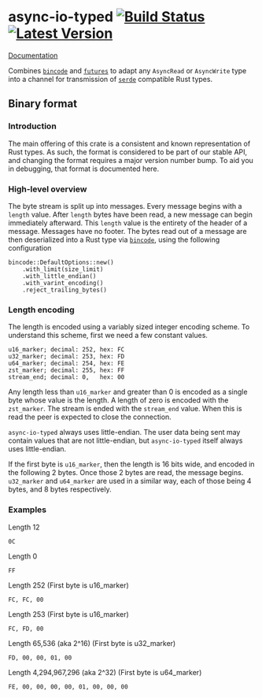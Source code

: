 # async-io-typed [![Build Status]][actions] [![Latest Version]][crates.io]

[Build Status]: https://img.shields.io/github/actions/workflow/status/Xaeroxe/async-io-typed/rust.yml?branch=main
[actions]: https://github.com/Xaeroxe/async-io-typed/actions?query=branch%3Amain
[Latest Version]: https://img.shields.io/crates/v/async-io-typed.svg
[crates.io]: https://crates.io/crates/async-io-typed

[Documentation](https://docs.rs/async-io-typed)

Combines [`bincode`](https://github.com/bincode-org/bincode) and [`futures`](https://github.com/rust-lang/futures-rs) to
adapt any `AsyncRead` or `AsyncWrite` type into a channel for transmission of [`serde`](https://github.com/serde-rs/serde)
compatible Rust types.

## Binary format

### Introduction

The main offering of this crate is a consistent and known representation of Rust types. As such, the format is 
considered to be part of our stable API, and changing the format requires a major version number bump. To aid you 
in debugging, that format is documented here.

### High-level overview

The byte stream is split up into messages. Every message begins with a `length` value. After `length` bytes have 
been read, a new message can begin immediately afterward. This `length` value is the entirety of the header of a 
message. Messages have no footer. The bytes read out of a message are then deserialized into a Rust type via
[`bincode`](https://github.com/bincode-org/bincode), using the following configuration

```rust,ignore
bincode::DefaultOptions::new()
    .with_limit(size_limit)
    .with_little_endian()
    .with_varint_encoding()
    .reject_trailing_bytes()
```

### Length encoding

The length is encoded using a variably sized integer encoding scheme. To understand this scheme, first we need a few constant values.

```ignore
u16_marker; decimal: 252, hex: FC
u32_marker; decimal: 253, hex: FD
u64_marker; decimal: 254, hex: FE
zst_marker; decimal: 255, hex: FF
stream_end; decimal: 0,   hex: 00
```

Any length less than `u16_marker` and greater than 0 is encoded as a single byte whose value is the length.
A length of zero is encoded with the `zst_marker`. The stream is ended with the `stream_end` value. When this is
read the peer is expected to close the connection.

`async-io-typed` always uses little-endian. The user data being sent may contain values that are not 
little-endian, but `async-io-typed` itself always uses little-endian.

If the first byte is `u16_marker`, then the length is 16 bits wide, and encoded in the following 2 bytes. Once
those 2 bytes are read, the message begins. `u32_marker` and `u64_marker` are used in a similar way, each of 
those being 4 bytes, and 8 bytes respectively.

### Examples


Length 12
```ignore
0C
```

Length 0
```ignore
FF
```

Length 252 (First byte is u16_marker)
```ignore
FC, FC, 00
```

Length 253 (First byte is u16_marker)
```ignore
FC, FD, 00
```

Length 65,536 (aka 2^16) (First byte is u32_marker)
```ignore
FD, 00, 00, 01, 00
```

Length 4,294,967,296 (aka 2^32) (First byte is u64_marker)
```ignore
FE, 00, 00, 00, 00, 01, 00, 00, 00
```
